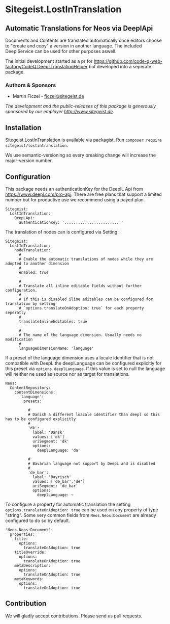 # Sitegeist.LostInTranslation
## Automatic Translations for Neos via DeeplApi

Documents and Contents are translated automatically once editors choose to "create and copy" a version in another language.
The included DeeplService can be used for other purposes aswell. 

The initial development started as a pr for https://github.com/code-q-web-factory/CodeQ.DeepLTranslationHelper but developed
into a seperate package.

### Authors & Sponsors

* Martin Ficzel - ficzel@sitegeist.de

*The development and the public-releases of this package is generously sponsored
by our employer http://www.sitegeist.de.*

## Installation

Sitegeist.LostInTranslation is available via packagist. Run `composer require sitegeist/lostintranslation`.

We use semantic-versioning so every breaking change will increase the major-version number.

## Configuration 

This package needs an authenticationKey for the DeeplL Api from https://www.deepl.com/pro-api. 
There are free plans that support a limited number but for productive use we recommend using a payed plan.  

```
Sitegeist:
  LostInTranslation:
    DeepLApi:
      authenticationKey: '.........................'
```

The translation of nodes can is configured via Setting:

```
Sitegeist:
  LostInTranslation:
    nodeTranslation:
      #
      # Enable the automatic translations of nodes while they are adopted to another dimension
      #
      enabled: true

      #
      # Translate all inline editable fields without further configuration.
      #
      # If this is disabled iline editables can be configured for translation by setting
      # `options.translateOnAdoption: true` for each property seperatly
      #
      translateInlineEditables: true

      #
      # The name of the language dimension. Usually needs no modification
      #
      languageDimensionName: 'language'
```

If a preset of the language dimension uses a locale identifier that is not compatible with DeepL the deeplLanguage can
be configured explicitly for this preset via `options.deeplLanguage`. If this value is set to null the language will neither
ne used as source nor as target for translations.  

```
Neos:
  ContentRepository:
    contentDimensions:
      'language':
        presets:
        
          # 
          # Danish a different loacale identifier than deepl so this has to be configured explicitly
          #
          'dk':
            label: 'Dansk'
            values: ['dk']
            uriSegment: 'dk'
            options:
              deeplLanguage: 'da'
              
          #    
          # Bavarian language not support by DeepL and is disabled
          # 
          'de_bar':
            label: 'Bayrisch'
            values: ['de_bar','de']
            uriSegment: 'de_bar'
            options:
              deeplLanguage: ~
```

To configure a property for automatic translation the setting `options.translateOnAdoption: true` can be used on any 
property of type "string". Some very common fields from `Neos.Neos:Document` are already configured to do so by default.

```
'Neos.Neos:Document':
  properties:
    title:
      options:
        translateOnAdoption: true
    titleOverride:
      options:
        translateOnAdoption: true
    metaDescription:
      options:
        translateOnAdoption: true
    metaKeywords:
      options:
        translateOnAdoption: true
```

## Contribution

We will gladly accept contributions. Please send us pull requests.
